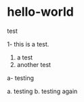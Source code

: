 # hello-world
test

1- this is a test.

1. a test
2. another test

a- testing

a. testing
b. testing again
